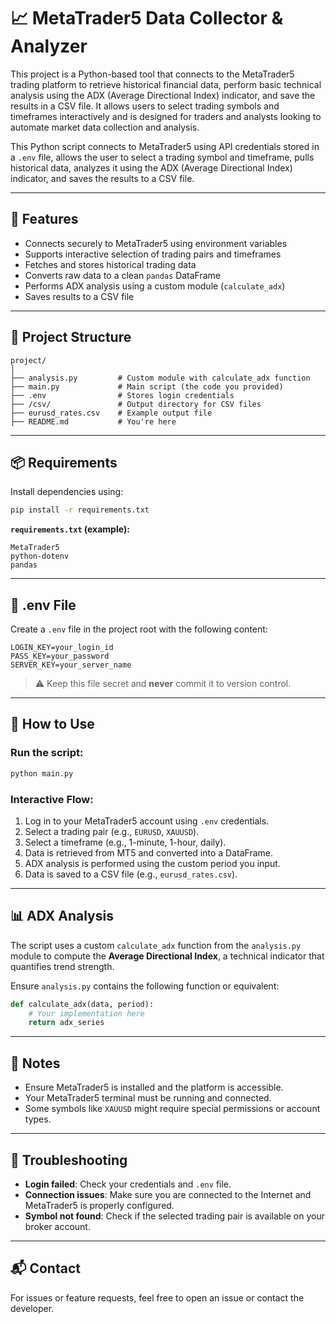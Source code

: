 
# 📈 MetaTrader5 Data Collector & Analyzer
This project is a Python-based tool that connects to the MetaTrader5 trading platform to retrieve historical financial data, perform basic technical analysis using the ADX (Average Directional Index) indicator, and save the results in a CSV file. It allows users to select trading symbols and timeframes interactively and is designed for traders and analysts looking to automate market data collection and analysis.

This Python script connects to MetaTrader5 using API credentials stored in a `.env` file, allows the user to select a trading symbol and timeframe, pulls historical data, analyzes it using the ADX (Average Directional Index) indicator, and saves the results to a CSV file.

---

## 🔧 Features

- Connects securely to MetaTrader5 using environment variables
- Supports interactive selection of trading pairs and timeframes
- Fetches and stores historical trading data
- Converts raw data to a clean `pandas` DataFrame
- Performs ADX analysis using a custom module (`calculate_adx`)
- Saves results to a CSV file

---

## 📁 Project Structure

```
project/
│
├── analysis.py         # Custom module with calculate_adx function
├── main.py             # Main script (the code you provided)
├── .env                # Stores login credentials
├── /csv/               # Output directory for CSV files
├── eurusd_rates.csv    # Example output file
├── README.md           # You're here
```

---

## 📦 Requirements

Install dependencies using:

```bash
pip install -r requirements.txt
```

**`requirements.txt` (example):**
```
MetaTrader5
python-dotenv
pandas
```

---

## 🔑 .env File

Create a `.env` file in the project root with the following content:

```env
LOGIN_KEY=your_login_id
PASS_KEY=your_password
SERVER_KEY=your_server_name
```

> ⚠️ Keep this file secret and **never** commit it to version control.

---

## 🚀 How to Use

### Run the script:

```bash
python main.py
```


### Interactive Flow:

1. Log in to your MetaTrader5 account using `.env` credentials.
2. Select a trading pair (e.g., `EURUSD`, `XAUUSD`).
3. Select a timeframe (e.g., 1-minute, 1-hour, daily).
4. Data is retrieved from MT5 and converted into a DataFrame.
5. ADX analysis is performed using the custom period you input.
6. Data is saved to a CSV file (e.g., `eurusd_rates.csv`).

---

## 📊 ADX Analysis

The script uses a custom `calculate_adx` function from the `analysis.py` module to compute the **Average Directional Index**, a technical indicator that quantifies trend strength.

Ensure `analysis.py` contains the following function or equivalent:

```python
def calculate_adx(data, period):
    # Your implementation here
    return adx_series
```

---

## 📝 Notes

- Ensure MetaTrader5 is installed and the platform is accessible.
- Your MetaTrader5 terminal must be running and connected.
- Some symbols like `XAUUSD` might require special permissions or account types.

---

## 🐛 Troubleshooting

- **Login failed**: Check your credentials and `.env` file.
- **Connection issues**: Make sure you are connected to the Internet and MetaTrader5 is properly configured.
- **Symbol not found**: Check if the selected trading pair is available on your broker account.

---

## 📬 Contact

For issues or feature requests, feel free to open an issue or contact the developer.
